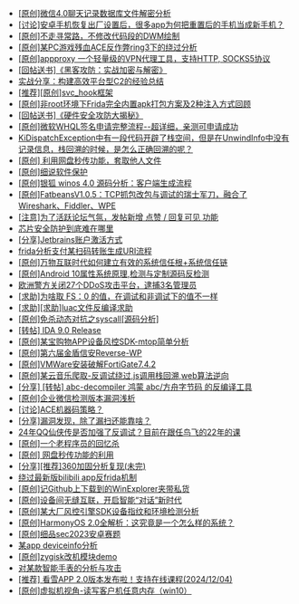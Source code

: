 + [[原创]微信4.0聊天记录数据库文件解密分析](https://bbs.kanxue.com/thread-284417.htm)
+ [[讨论]安卓手机恢复出厂设置后，很多app为何把重置后的手机当成新手机？](https://bbs.kanxue.com/thread-284762.htm)
+ [[原创]不走寻常路，不修改代码段的DWM绘制](https://bbs.kanxue.com/thread-283488.htm)
+ [[原创]某PC游戏残血ACE反作弊ring3下的绕过分析](https://bbs.kanxue.com/thread-284667.htm)
+ [[原创]appproxy 一个轻量级的VPN代理工具，支持HTTP, SOCKS5协议](https://bbs.kanxue.com/thread-282002.htm)
+ [[回帖送书]《黑客攻防：实战加密与解密》](https://bbs.kanxue.com/thread-214470.htm)
+ [实战分享：构建高效平台型C2的经验总结](https://bbs.kanxue.com/thread-284782.htm)
+ [[推荐][原创]svc_hook框架](https://bbs.kanxue.com/thread-284713.htm)
+ [[原创]非root环境下Frida完全内置apk打包方案及2种注入方式回顾](https://bbs.kanxue.com/thread-284482.htm)
+ [[回帖送书]《硬件安全攻防大揭秘》](https://bbs.kanxue.com/thread-214894.htm)
+ [[原创]微软WHQL签名申请完整流程--超详细，亲测可申请成功](https://bbs.kanxue.com/thread-282868.htm)
+ [KiDispatchException中有一段代码开辟了栈空间，但是在UnwindInfo中没有记录信息，栈回溯的时候，是怎么正确回溯的呢？](https://bbs.kanxue.com/thread-284323.htm)
+ [[原创] 利用网盘秒传功能，套取他人文件](https://bbs.kanxue.com/thread-284783.htm)
+ [[原创]细说软件保护](https://bbs.kanxue.com/thread-284629.htm)
+ [[原创]银狐 winos 4.0 源码分析：客户端生成流程](https://bbs.kanxue.com/thread-284519.htm)
+ [[原创]FatbeansV1.0.5：TCP抓包改包与调试的瑞士军刀，融合了Wireshark、Fiddler、WPE](https://bbs.kanxue.com/thread-284571.htm)
+ [[注意]为了活跃论坛气氛，发帖新增 点赞 / 回复可见 功能](https://bbs.kanxue.com/thread-283857.htm)
+ [芯片安全防护到底难在哪里](https://bbs.kanxue.com/thread-284786.htm)
+ [[分享]Jetbrains账户激活方式](https://bbs.kanxue.com/thread-284298.htm)
+ [frida分析支付某扫码转账生成URI流程](https://bbs.kanxue.com/thread-284764.htm)
+ [[原创]万物互联时代如何建立有效的系统信任根+系统信任链](https://bbs.kanxue.com/thread-284792.htm)
+ [[原创]Android 10属性系统原理,检测与定制源码反检测](https://bbs.kanxue.com/thread-274100.htm)
+ [欧洲警方关闭27个DDoS攻击平台，逮捕3名管理员](https://bbs.kanxue.com/thread-284789.htm)
+ [[求助]为啥取 FS：0 的值，在调试和非调试下的值不一样](https://bbs.kanxue.com/thread-284788.htm)
+ [[求助][求助]luac文件反编译求助](https://bbs.kanxue.com/thread-284787.htm)
+ [[原创]免杀动态对抗之syscall[源码分析]](https://bbs.kanxue.com/thread-282013.htm)
+ [[转帖] IDA 9.0 Release](https://bbs.kanxue.com/thread-283917.htm)
+ [[原创]某宝购物APP设备风控SDK-mtop简单分析](https://bbs.kanxue.com/thread-284241.htm)
+ [[原创]第六届金盾信安Reverse-WP](https://bbs.kanxue.com/thread-284632.htm)
+ [[原创]VMWare安装破解FortiGate7.4.2](https://bbs.kanxue.com/thread-284794.htm)
+ [[原创]某云音乐爬取-反调试绕过,js调用栈回溯,web算法逆向](https://bbs.kanxue.com/thread-284757.htm)
+ [[分享] [转帖] abc-decompiler 鸿蒙 abc/方舟字节码 的反编译工具](https://bbs.kanxue.com/thread-283162.htm)
+ [[原创]企业微信检测版本漏洞浅析](https://bbs.kanxue.com/thread-284796.htm)
+ [[讨论]ACE机器码策略？](https://bbs.kanxue.com/thread-284626.htm)
+ [[分享]漏洞发现，除了漏扫还能靠啥？](https://bbs.kanxue.com/thread-284795.htm)
+ [24年QQ仙侠传是否加强了反调试？目前在跟任鸟飞的22年的课](https://bbs.kanxue.com/thread-280765.htm)
+ [[原创]一个老程序员的回忆杀](https://bbs.kanxue.com/thread-282870.htm)
+ [[原创] 网盘秒传功能的利用](https://bbs.kanxue.com/thread-284783.htm)
+ [[分享][推荐]360加固分析复现(未完)](https://bbs.kanxue.com/thread-284799.htm)
+ [绕过最新版bilibili app反frida机制](https://bbs.kanxue.com/thread-281584.htm)
+ [[原创]记Github上下载到的WinExplorer夹带私货](https://bbs.kanxue.com/thread-279500.htm)
+ [[原创]设备间无缝互联，开启智能“对话”新时代](https://bbs.kanxue.com/thread-284803.htm)
+ [[原创]某大厂风控引擎SDK设备指纹和环境检测分析](https://bbs.kanxue.com/thread-280869.htm)
+ [[原创]HarmonyOS 2.0全解析：这究竟是一个怎么样的系统？](https://bbs.kanxue.com/thread-267955.htm)
+ [[原创]细品sec2023安卓赛题](https://bbs.kanxue.com/thread-278648.htm)
+ [某app deviceinfo分析](https://bbs.kanxue.com/thread-274735.htm)
+ [[原创]zygisk改机模块demo](https://bbs.kanxue.com/thread-284257.htm)
+ [对某款智能手表的分析与攻击](https://bbs.kanxue.com/thread-283915.htm)
+ [[推荐] 看雪APP 2.0版本发布啦！支持在线课程(2024/12/04)](https://bbs.kanxue.com/thread-260116.htm)
+ [[原创]虚拟机视角-读写客户机任意内存（win10）](https://bbs.kanxue.com/thread-283660.htm)
